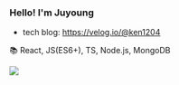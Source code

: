 ### Hello! I'm Juyoung
- tech blog: https://velog.io/@ken1204


📚  React, JS(ES6+), TS, Node.js, MongoDB

<img src="https://github-readme-stats.vercel.app/api?username=tTab1204&show_icons=true&theme=tokyonight" />


